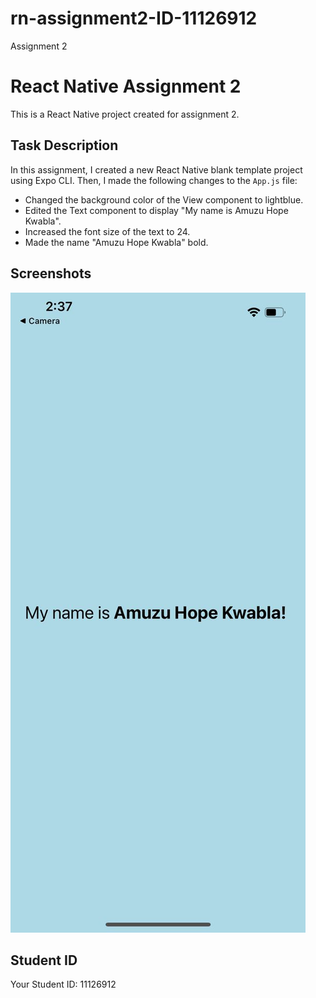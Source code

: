 # rn-assignment2-ID-11126912
Assignment 2
# React Native Assignment 2

This is a React Native project created for assignment 2. 

## Task Description

In this assignment, I created a new React Native blank template project using Expo CLI. Then, I made the following changes to the `App.js` file:
- Changed the background color of the View component to lightblue.
- Edited the Text component to display "My name is Amuzu Hope Kwabla".
- Increased the font size of the text to 24.
- Made the name "Amuzu Hope Kwabla" bold.

## Screenshots

![App Screenshot](screenshot.png)

## Student ID

Your Student ID: 11126912
